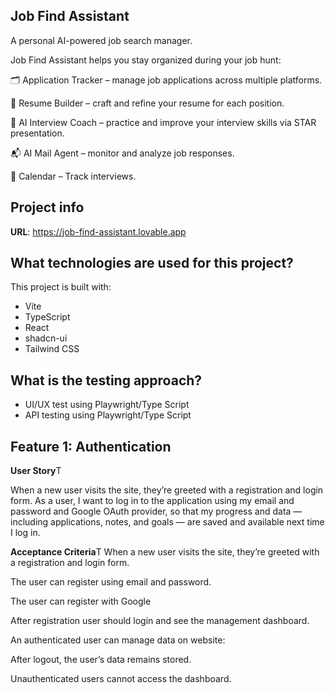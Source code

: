 ## Job Find Assistant

A personal AI-powered job search manager.

Job Find Assistant helps you stay organized during your job hunt:

🗂 Application Tracker – manage job applications across multiple platforms.

🧾 Resume Builder – craft and refine your resume for each position.

🤖 AI Interview Coach – practice and improve your interview skills via STAR presentation.

📬 AI Mail Agent – monitor and analyze job responses.

📅 Calendar – Track interviews.


## Project info

**URL**: https://job-find-assistant.lovable.app

## What technologies are used for this project?

This project is built with:

- Vite
- TypeScript
- React
- shadcn-ui
- Tailwind CSS

## What is the testing approach?

- UI/UX test using Playwright/Type Script
- API testing using Playwright/Type Script

## Feature 1: Authentication

**User Story**T

When a new user visits the site, they’re greeted with a registration and login form.
As a user,
I want to log in to the application using my email and password and Google OAuth provider,
so that my progress and data — including applications, notes, and goals — are saved and available next time I log in.

**Acceptance Criteria**T
When a new user visits the site, they’re greeted with a registration and login form.

The user can register using email and password.

The user can register with Google

After registration user should login and see the management dashboard.

An authenticated user can manage data on website:

After logout, the user’s data remains stored.

Unauthenticated users cannot access the dashboard.

